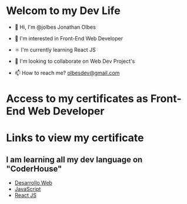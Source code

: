<h1>Welcom to my Dev Life</h1>

- 👋 Hi, I'm @jolbes Jonathan Olbes

- 👀 I'm interested in Front-End Web Developer

- ⚛  I'm currently learning React JS 

- 💞️ I'm looking to collaborate on Web Dev Project's

- 📫 How to reach me? olbesdev@gmail.com


# Access to my certificates as Front-End Web Developer
<h1>Links to view my certificate</h1>

<h2>I am learning all my dev language on "CoderHouse"  </h2>

<ul>
    <li><a href='https://www.coderhouse.com.co/certificados/6205c14a8856d8002860a818'>Desarrollo Web</a></li>
    <li><a href='https://www.coderhouse.com.co/certificados/62630c2816a4110019d6c883'>JavaScript</a></li>
    <li><a href='https://www.coderhouse.com.co/certificados/62d54a5c800bc30024f66530'>React JS</a></li>
</ul>


<!---
jolbes/jolbes is a ✨ special ✨ repository because its `README.md` (this file) appears on your GitHub profile.
You can click the Preview link to take a look at your changes.
--->
